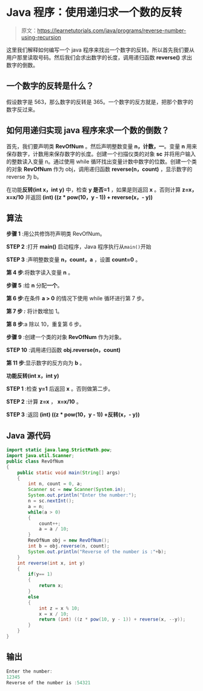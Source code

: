 # Java 程序：使用递归求一个数的反转

> 原文：<https://learnetutorials.com/java/programs/reverse-number-using-recursion>

这里我们解释如何编写一个 java 程序来找出一个数字的反转。所以首先我们要从用户那里读取号码。然后我们会求出数字的长度，调用递归函数 **reverse()** 求出数字的倒数。

## 一个数字的反转是什么？

假设数字是 563，那么数字的反转是 365。一个数字的反方就是，把那个数字的数字反过来。

## 如何用递归实现 java 程序来求一个数的倒数？

首先，我们要声明类 **RevOfNum** 。然后声明整数变量 **n，计数，一**。变量 **n** 用来保存数字，计数用来保存数字的长度。创建一个扫描仪类的对象 **sc** 并将用户输入的整数读入变量 n。通过使用 while 循环找出变量计数中数字的位数。创建一个类的对象 **RevOfNum** 作为 obj，调用递归函数 **reverse(n，count)** ，显示数字的 reverse 为 b。

在功能**反转(int x，int y)** 中，检查 **y 是否=1** ，如果是则返回 **x** 。否则计算 **z=x，x=x/10** 并返回 **(int) ((z * pow(10，y - 1)) + reverse(x，- y))**

## 算法

**步骤 1** :用公共修饰符声明类 RevOfNum。

**STEP 2** :打开 **main()** 启动程序，Java 程序执行从`main()`开始

**STEP 3** :声明整数变量 **n，count，a** ，设置 **count=0** 。

**第 4 步**:将数字读入变量 **n** 。

**步骤 5** :给 **n** 分配**一个**。

**第 6 步**:在条件 **a > 0** 的情况下使用 while 循环进行第 7 步。

**第 7 步 *:*** 将计数增加 1。

**第 8 步**:a 除以 10，重复第 6 步。

**步骤 9** :创建一个类的对象 **RevOfNum** 作为对象。

**STEP 10** :调用递归函数 **obj.reverse(n，count)**

**第 11 步**:显示数字的反方向为 **b** 。

**功能反转(int x，int y)**

**STEP 1** :检查 **y=1** 后返回 **x** 。否则做第二步。

**STEP 2** :计算 **z=x** ， **x=x/10** 。

**STEP 3** :返回 **(int) ((z * pow(10，y - 1)) +反转(x，- y))**

## Java 源代码

```java
import static java.lang.StrictMath.pow;
import java.util.Scanner;
public class RevOfNum 
{
    public static void main(String[] args) 
    {
        int n, count = 0, a;
        Scanner sc = new Scanner(System.in);
        System.out.println("Enter the number:");
        n = sc.nextInt();
        a = n;
        while(a > 0)
        {
            count++;
            a = a / 10;
        }
        RevOfNum obj = new RevOfNum();
        int b = obj.reverse(n, count);
        System.out.println("Reverse of the number is :"+b);
    }
    int reverse(int x, int y)
    {
        if(y== 1)
        {
            return x;
        }
        else
        {
            int z = x % 10;
            x = x / 10;
            return (int) ((z * pow(10, y - 1)) + reverse(x, --y));
        }
    }
}

```

## 输出

```java
Enter the number:
12345
Reverse of the number is :54321
```